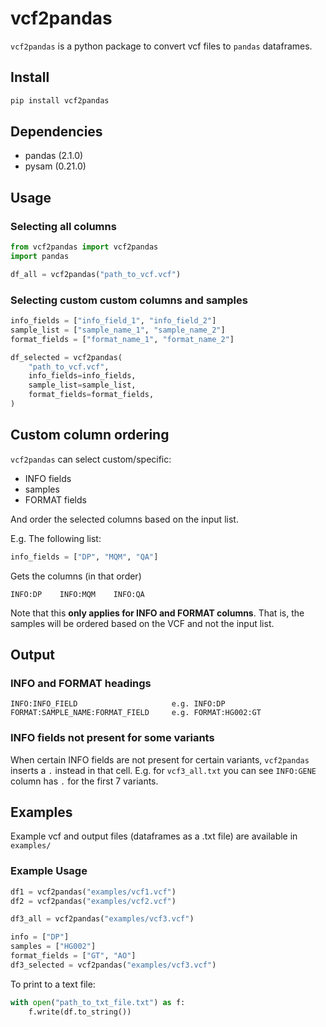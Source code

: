# vcf2pandas

`vcf2pandas` is a python package to convert vcf files to `pandas` dataframes. 

## Install

```bash
pip install vcf2pandas
```

## Dependencies

- pandas (2.1.0)
- pysam (0.21.0)

## Usage

### Selecting all columns

```python
from vcf2pandas import vcf2pandas
import pandas

df_all = vcf2pandas("path_to_vcf.vcf")
```

### Selecting custom custom columns and samples

```python
info_fields = ["info_field_1", "info_field_2"]
sample_list = ["sample_name_1", "sample_name_2"]
format_fields = ["format_name_1", "format_name_2"]

df_selected = vcf2pandas(
    "path_to_vcf.vcf",
    info_fields=info_fields,
    sample_list=sample_list,
    format_fields=format_fields,
)
```
## Custom column ordering

`vcf2pandas` can select custom/specific:
- INFO fields
- samples
- FORMAT fields

And order the selected columns based on the input list. 

E.g. The following list:
```python
info_fields = ["DP", "MQM", "QA"]
```
Gets the columns (in that order)
```
INFO:DP    INFO:MQM    INFO:QA
```

Note that this **only applies for INFO and FORMAT columns**. That is, the samples will be ordered based on the VCF and not the input list.


## Output

### INFO and FORMAT headings
```
INFO:INFO_FIELD                     e.g. INFO:DP
FORMAT:SAMPLE_NAME:FORMAT_FIELD     e.g. FORMAT:HG002:GT
```

### INFO fields not present for some variants

When certain INFO fields are not present for certain variants, `vcf2pandas` inserts a `.` instead in that cell. E.g. for `vcf3_all.txt` you can see `INFO:GENE` column has `.` for the first 7 variants.


## Examples

Example vcf and output files (dataframes as a .txt file) are available in `examples/`

### Example Usage
```python
df1 = vcf2pandas("examples/vcf1.vcf")
df2 = vcf2pandas("examples/vcf2.vcf")

df3_all = vcf2pandas("examples/vcf3.vcf")

info = ["DP"]
samples = ["HG002"]
format_fields = ["GT", "AO"]
df3_selected = vcf2pandas("examples/vcf3.vcf")
```

To print to a text file:
```python
with open("path_to_txt_file.txt") as f:
    f.write(df.to_string())
```